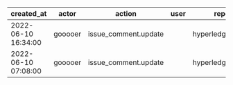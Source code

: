 |          created_at | actor   | action               | user | repo             |
| ------------------- | ------- | -------------------- | ---- | ---------------- |
| 2022-06-10 16:34:00 | gooooer | issue_comment.update |      | hyperledger/besu |
| 2022-06-10 07:08:00 | gooooer | issue_comment.update |      | hyperledger/besu |
